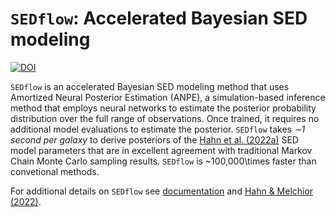 # `SEDflow`: Accelerated Bayesian SED modeling
[![DOI](https://zenodo.org/badge/DOI/10.5281/zenodo.6345467.svg)](https://doi.org/10.5281/zenodo.6345467)

`SEDflow` is an accelerated Bayesian SED modeling method that uses Amortized Neural Posterior Estimation (ANPE), a simulation-based inference method that employs neural networks to estimate the posterior probability distribution over the full range of observations. Once trained, it requires no additional model evaluations to estimate the posterior.  `SEDflow` takes _∼1 second per galaxy_ to derive posteriors of the [Hahn et al. (2022a)](https://ui.adsabs.harvard.edu/abs/2022arXiv220201809H/abstract) SED model parameters that are in excellent agreement with traditional Markov Chain Monte Carlo sampling results. `SEDflow` is ~100,000\times faster than convetional methods. 

For additional details on `SEDflow` see [documentation](https://changhoonhahn.github.io/SEDflow/current/) and [Hahn & Melchior (2022)]().
